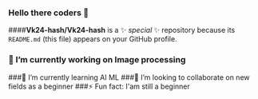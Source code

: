 ### Hello there coders 👋


 ####**Vk24-hash/Vk24-hash** is a ✨ _special_ ✨ repository because its `README.md` (this file) appears on your GitHub profile.


### 🔭 I’m currently working on Image processing
###🌱 I’m currently learning AI ML
###👯 I’m looking to collaborate on new fields as a beginner
###⚡ Fun fact: I'am still a beginner


